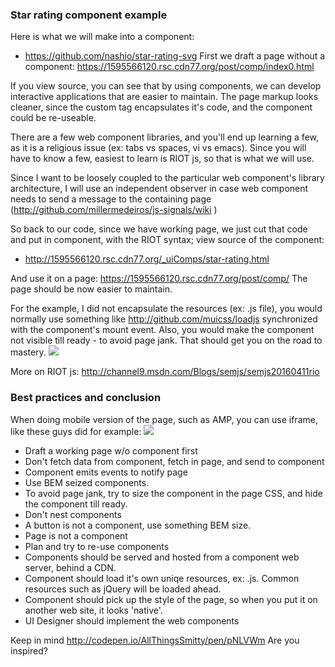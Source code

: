 ### Star rating component example

Here is what we will make into a component:
- https://github.com/nashio/star-rating-svg
First we draft a page without a component:
<https://1595566120.rsc.cdn77.org/post/comp/index0.html>

If you view source, you can see that by using components, we can develop interactive applications that are easier to maintain. The page markup looks cleaner, since the custom tag encapsulates it's code, and the component could be re-useable.

There are a few web component libraries, and you'll end up learning a few, as it is a religious issue (ex: tabs vs spaces, vi vs emacs). Since you will have to know a few, easiest to learn is RIOT js, so that is what we will use.

Since I want to be loosely coupled to the particular web component's library architecture, I will use an independent observer in case web component needs to send a message to the containing page (<http://github.com/millermedeiros/js-signals/wiki> )

So back to our code, since we have working page, we just cut that code and put in component, with the RIOT syntax; view source of the component:
- <http://1595566120.rsc.cdn77.org/_uiComps/star-rating.html>

And use it on a page: <https://1595566120.rsc.cdn77.org/post/comp/>
The page should be now easier to maintain. 

For the example, I did not encapsulate the resources (ex: .js file), you would normally use something like <http://github.com/muicss/loadjs> synchronized with the component's mount event. Also, you would make the component not visible till ready - to avoid page jank. That should get you on the road to mastery.
![](/post/comp/master.gif) 

More on RIOT js: <http://channel9.msdn.com/Blogs/semjs/semjs20160411rio>

### Best practices and conclusion
When doing mobile version of the page, such as AMP, you can use iframe, like these guys did for example: 
![](/post/comp/amp.png) 

- Draft a working page w/o component first
- Don't fetch data from component, fetch in page, and send to component
- Component emits events to notify page
- Use BEM seized components.
- To avoid page jank, try to size the component in the page CSS, and hide the component till ready.
- Don't nest components
- A button is not a component, use something BEM size.
- Page is not a component
- Plan and try to re-use components
- Components should be served and hosted from a component web server, behind a CDN.
- Component should load it's own uniqe resources, ex: .js. Common resources such as jQuery will be loaded ahead. 
- Component should pick up the style of the page, so when you put it on another web site, it looks 'native'.
- UI Designer should implement the web components

Keep in mind
<http://codepen.io/AllThingsSmitty/pen/pNLVWm>
Are you inspired?


